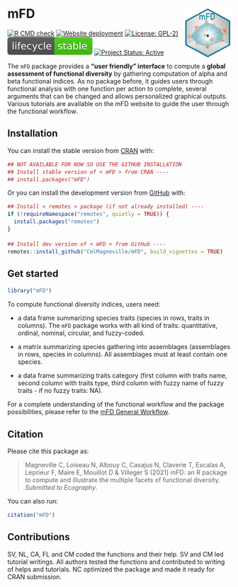 
# mFD <img src="man/figures/hexasticker_mFD.png" height="120" align="right" alt = "hexasticker mFD"/>

<!-- badges: start -->

[![R CMD
check](https://github.com/CmlMagneville/mFD/actions/workflows/R-CMD-check.yaml/badge.svg)](https://github.com/CmlMagneville/mFD/actions/workflows/R-CMD-check.yaml)
[![Website
deployment](https://github.com/CmlMagneville/mFD/actions/workflows/pkgdown.yaml/badge.svg)](https://github.com/CmlMagneville/mFD/actions/workflows/pkgdown.yaml)
[![License:
GPL-2)](https://img.shields.io/badge/License-GPL%202-blue.svg)](https://choosealicense.com/licenses/gpl-2.0/)
[![LifeCycle](man/figures/lifecycle/lifecycle-stable.svg)](https://lifecycle.r-lib.org/articles/stages.html#stable)
[![Project Status:
Active](https://www.repostatus.org/badges/latest/active.svg)](https://www.repostatus.org/#active)
<!-- badges: end -->

The `mFD` package provides a **“user friendly” interface** to compute a
**global assessment of functional diversity** by gathering computation
of alpha and beta functional indices. As no package before, it guides
users through functional analysis with one function per action to
complete, several arguments that can be changed and allows personalized
graphical outputs. Various tutorials are available on the mFD website to
guide the user through the functional workflow.

## Installation

You can install the stable version from
[CRAN](https://cran.r-project.org/) with:

``` r
## NOT AVAILABLE FOR NOW SO USE THE GITHUB INSTALLATION
## Install stable version of < mFD > from CRAN ----
## install.packages("mFD")
```

Or you can install the development version from
[GitHub](https://github.com/) with:

``` r
## Install < remotes > package (if not already installed) ----
if (!requireNamespace("remotes", quietly = TRUE)) {
  install.packages("remotes")
}

## Install dev version of < mFD > from GitHub ----
remotes::install_github("CmlMagneville/mFD", build_vignettes = TRUE)
```

## Get started

``` r
library("mFD")
```

To compute functional diversity indices, users need:

-   a data frame summarizing species traits (species in rows, traits in
    columns). The `mFD` package works with all kind of traits:
    quantitative, ordinal, nominal, circular, and fuzzy-coded.

-   a matrix summarizing species gathering into assemblages (assemblages
    in rows, species in columns). All assemblages must at least contain
    one species.

-   a data frame summarizing traits category (first column with traits
    name, second column with traits type, third column with fuzzy name
    of fuzzy traits - if no fuzzy traits: NA).

For a complete understanding of the functional workflow and the package
possibilities, please refer to the [mFD General
Workflow](https://cmlmagneville.github.io/mFD/articles/mFD_general_workflow.html).

## Citation

Please cite this package as:

> Magneville C, Loiseau N, Albouy C, Casajus N, Claverie T, Escalas A,
> Leprieur F, Maire E, Mouillot D & Villeger S (2021) mFD: an R package
> to compute and illustrate the multiple facets of functional diversity.
> *Submitted to Ecography*.

You can also run:

``` r
citation("mFD")
```

## Contributions

SV, NL, CA, FL and CM coded the functions and their help. SV and CM led
tutorial writings. All authors tested the functions and contributed to
writing of helps and tutorials. NC optimized the package and made it
ready for CRAN submission.
